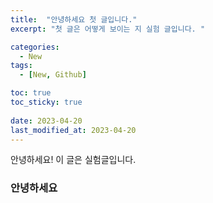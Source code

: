 ```yaml
---
title:  "안녕하세요 첫 글입니다."
excerpt: "첫 글은 어떻게 보이는 지 실험 글입니다. "

categories:
  - New
tags:
  - [New, Github]

toc: true
toc_sticky: true
 
date: 2023-04-20
last_modified_at: 2023-04-20
---
```


안녕하세요! 이 글은 실험글입니다. 
### 안녕하세요 
